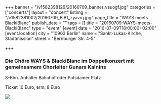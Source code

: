 +++
banner = "/v1582398129/20160709_banner_vsuogf.jpg"
categories = ["concerts"]
layout = "concert"
listimg = "/v1582381002/20160709_BiB1_zyavrq.jpg"
page_title = "WAYS meets BlackiBlanc"
publish_date = ""
tags = []
title = "20160709-WAYS-meets-BlackiBlanc"
type = "event"
[event]
date = "2016-07-09T18:00:00+02:00"
[event.location]
city = "10963 Berlin"
name = "Sankt-Lukas-Kirche, Stadtmission"
street = "Bernburger Str. 4-5"

+++
### Die Chöre **WAYS** & **BlackiBlanc** im Doppelkonzert mit gemeinsamem Chorleiter **Gunars Kalnins**

S-Bhn. Anhalter Bahnhof oder Potsdamer Platz

Ticket 10 Euro, erm. 8 Euro

![](https://res.cloudinary.com/ways-choir/image/upload/v1582398080/20160709_onstage_cw4kb2.jpg)